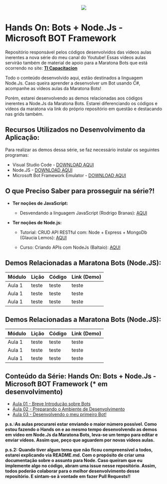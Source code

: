 <p align="center">
  <img src="https://i.imgur.com/pA6SRQ6.gif"/>  
</p>

# Hands On: Bots + Node.Js - Microsoft BOT Framework

Repositório responsável pelos códigos desenvolvidos das vídeos aulas inerentes a nova série do meu canal do Youtube!
Essas vídeos aulas servirão também de material de apoio para a Maratona Bots que está ocorrendo no site: **[TI Capacitacion](https://ticapacitacion.com/curso/botspt/)**

Todo o conteúdo desenvolvido aqui, estão destinados a linguagem Node.Js. Caso queira aprender a desenvolver um Bot usando C#, acompanhe as vídeos aulas da Maratona Bots! 

Porém, estarei desenvolvendo as demos relacionadas aos códigos inerentes a Node.Js da Maratona Bots. Estarei diferenciando os códigos e vídeos da maratona via link do próprio repositório em questão e destacando nas grids também.

## Recursos Utilizados no Desenvolvimento da Aplicação:

Para realizar as demos dessa série, se faz necessário instalar os seguintes programas:

* Visual Studio Code - [DOWNLOAD AQUI](https://code.visualstudio.com/)
* Node.JS - [DOWNLOAD AQUI](https://nodejs.org/en/)
* Microsoft Bot Framework Emulator - [DOWNLOAD AQUI](https://github.com/Microsoft/BotFramework-Emulator/releases
)


## O que Preciso Saber para prosseguir na série?!

* **Ter noções de JavaScript:**
    - Desvendando a linguagem JavaScript (Rodrigo Branas): [AQUI](https://www.youtube.com/playlist?list=PLQCmSnNFVYnT1-oeDOSBnt164802rkegc)


* **Ter noções de Node.js:**
    - Tutorial: CRUD API RESTful com: Node + Express + MongoDb (Glaucia Lemos): [AQUI](https://www.youtube.com/playlist?list=PLb2HQ45KP0WstF2TXsreWRv-WUr5tqzy1)

    - Curso: Criando APIs com NodeJs (Baltaio): [AQUI](https://www.youtube.com/playlist?list=PLHlHvK2lnJndvvycjBqQAbgEDqXxKLoqn)



## Demos Relacionadas a Maratona Bots (Node.JS):

| Módulo  | Lição | Código | Link (Demo)  |
|---|---|---|---|
| Aula 1  | teste | teste | teste | 
| Aula 1  | teste | teste | teste | 
| Aula 1  | teste | teste | teste | 


## Demos Relacionadas a Maratona Bots (Node.JS):


| Módulo  | Lição | Código | Link (Demo)  |
|---|---|---|---|
| Aula 1  | teste | teste | teste | 
| Aula 1  | teste | teste | teste | 
| Aula 1  | teste | teste | teste | 

## Conteúdo da Série: Hands On: Bots + Node.Js - Microsoft BOT Framework  (* em desenvolvimento)

- [Aula 01 - Breve Introdução sobre Bots]()
- [Aula 02 - Preparando o Ambiente de Desenvolvimento]()
- [Aula 03 - Desenvolvendo o meu primeiro Bot!]()


**p.s.:As aulas procurarei estar enviando o maior número possível. Como estou fazendo o Hands on e ao mesmo tempo desenvolvendo as demos em vídeo em Node.Js da Maratona Bots, leva-se um tempo para editar e enviar vídeos. Assim que, peço que aguardem por novas vídeos aulas.**

**p.s.2: Quando tiver algum tema que não ficou compreensível a todos, estarei explicando via README.md. Com o propósito de criar uma documentação sobre o assunto para Node. Caso queiram que eu implemente algo no código, abram uma issue nesse repositório. Assim, todos poderão colaborar para o melhor desenvolvimento desse repositório. E sintam-se à vontade em fazer Pull Requests!!**